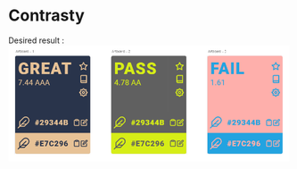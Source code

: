 # Contrasty
Desired result :
![alt text](https://raw.githubusercontent.com/AHmims/Contrasty/master/preview.png)
